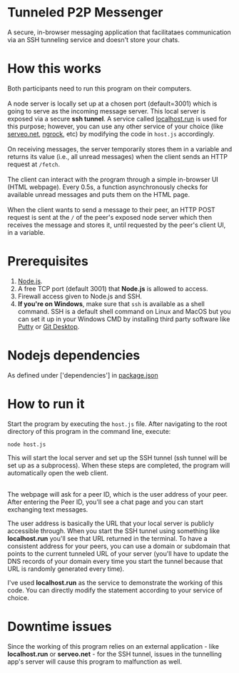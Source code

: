 # Tunneled P2P Messenger
A secure, in-browser messaging application that facilitataes communication via an SSH tunneling service and doesn't store your chats.

# How this works
Both participants need to run this program on their computers.<br/><br/>
A node server is locally set up at a chosen port (default=3001) which is going to serve as the incoming message server. This local server is exposed via a secure <b>ssh tunnel</b>. A service called <a href="https://localhost.run">localhost.run</a> is used for this purpose; however, you can use any other service of your choice (like <a href="https://serveo.net">serveo.net</a>, <a href="https://ngrok.com">ngrock</a>, etc) by modifying the code in `host.js` accordingly.<br/><br/>
On receiving messages, the server temporarily stores them in a variable and returns its value (i.e., all unread messages) when the client sends an HTTP request at `/fetch`.<br/><br/>
The client can interact with the program through a simple in-browser UI (HTML webpage). Every 0.5s, a function asynchronously checks for available unread messages and puts them on the HTML page.<br/><br/>
When the client wants to send a message to their peer, an HTTP POST request is sent at the `/` of the peer's exposed node server which then receives the message and stores it, until requested by the peer's client UI, in a variable.

# Prerequisites
1. <a href="https://nodejs.org">Node.js</a>.
2. A free TCP port (default 3001) that <b>Node.js</b> is allowed to access.
3. Firewall access given to Node.js and SSH.
4. <b>If you're on Windows</b>, make sure that `ssh` is available as a shell command. SSH is a default shell command on Linux and MacOS but you can set it up in your Windows CMD by installing third party software like <a href="https://putty.org/">Putty</a> or <a href="https://git-scm.com/downloads">Git Desktop</a>.

# Nodejs dependencies
As defined under ['dependencies'] in <a href="https://github.com/progyadeep/tunneled_p2p_messenger/blob/master/package.json">package.json</a>

# How to run it
Start the program by executing the `host.js` file. After navigating to the root directory of this program in the command line, execute:  

    node host.js
    
This will start the local server and set up the SSH tunnel (ssh tunnel will be set up as a subprocess). When these steps are completed, the program will automatically open the web client.<br/><br/>

The webpage will ask for a peer ID, which is the user address of your peer. After entering the Peer ID, you'll see a chat page and you can start exchanging text messages.

The user address is basically the URL that your local server is publicly accessible through. When you start the SSH tunnel using something like <b>localhost.run</b> you'll see that URL returned in the terminal. To have a consistent address for your peers, you can use a domain or subdomain that points to the current tunneled URL of your server (you'll have to update the DNS records of your domain every time you start the tunnel because that URL is randomly generated every time).

I've used <b>localhost.run</b> as the service to demonstrate the working of this code. You can directly modify the statement according to your service of choice.

# Downtime issues
Since the working of this program relies on an external application - like <b>localhost.run</b> or <b>serveo.net</b> - for the SSH tunnel, issues in the tunnelling app's server will cause this program to malfunction as well.
